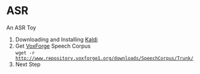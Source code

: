 # ASR
An ASR Toy

1. Downloading and Installing [Kaldi](http://kaldi.sourceforge.net/install.html)
1. Get [VoxForge](http://www.voxforge.org/) Speech Corpus<br/>
  <code>wget -r http://www.repository.voxforge1.org/downloads/SpeechCorpus/Trunk/</code>
2. Next Step
